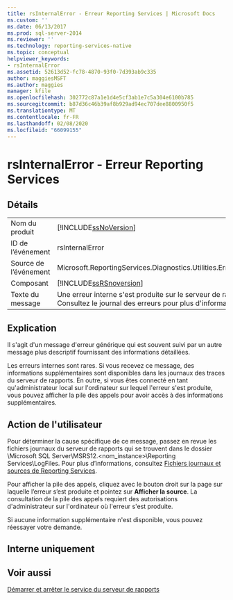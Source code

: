 ```yaml
---
title: rsInternalError - Erreur Reporting Services | Microsoft Docs
ms.custom: ''
ms.date: 06/13/2017
ms.prod: sql-server-2014
ms.reviewer: ''
ms.technology: reporting-services-native
ms.topic: conceptual
helpviewer_keywords:
- rsInternalError
ms.assetid: 52613d52-fc78-4870-93f0-7d393ab9c335
author: maggiesMSFT
ms.author: maggies
manager: kfile
ms.openlocfilehash: 302772c87a1e1d4e5cf3ab1e7c5a304e6100b785
ms.sourcegitcommit: b87d36c46b39af8b929ad94ec707dee8800950f5
ms.translationtype: MT
ms.contentlocale: fr-FR
ms.lasthandoff: 02/08/2020
ms.locfileid: "66099155"
---
```

# <a name="rsinternalerror---reporting-services-error"></a>rsInternalError - Erreur Reporting Services
    
## <a name="details"></a>Détails  
  
|||  
|-|-|  
|Nom du produit|[!INCLUDE[ssNoVersion](../../includes/ssnoversion-md.md)]|  
|ID de l’événement|rsInternalError|  
|Source de l’événement|Microsoft.ReportingServices.Diagnostics.Utilities.ErrorStrings|  
|Composant|[!INCLUDE[ssRSnoversion](../../includes/ssrsnoversion-md.md)]|  
|Texte du message|Une erreur interne s'est produite sur le serveur de rapports. Consultez le journal des erreurs pour plus d'informations.|  
  
## <a name="explanation"></a>Explication  
 Il s'agit d'un message d'erreur générique qui est souvent suivi par un autre message plus descriptif fournissant des informations détaillées.  
  
 Les erreurs internes sont rares. Si vous recevez ce message, des informations supplémentaires sont disponibles dans les journaux des traces du serveur de rapports. En outre, si vous êtes connecté en tant qu'administrateur local sur l'ordinateur sur lequel l'erreur s'est produite, vous pouvez afficher la pile des appels pour avoir accès à des informations supplémentaires.  
  
## <a name="user-action"></a>Action de l'utilisateur  
 Pour déterminer la cause spécifique de ce message, passez en revue les fichiers journaux du serveur de rapports qui se trouvent dans le dossier \Microsoft SQL Server\MSRS12.\<nom_instance>\Reporting Services\LogFiles. Pour plus d’informations, consultez [Fichiers journaux et sources de Reporting Services](../report-server/reporting-services-log-files-and-sources.md).  
  
 Pour afficher la pile des appels, cliquez avec le bouton droit sur la page sur laquelle l’erreur s’est produite et pointez sur **Afficher la source**. La consultation de la pile des appels requiert des autorisations d'administrateur sur l'ordinateur où l'erreur s'est produite.  
  
 Si aucune information supplémentaire n'est disponible, vous pouvez réessayer votre demande.  
  
## <a name="internal-only"></a>Interne uniquement  
  
## <a name="see-also"></a>Voir aussi  
 [Démarrer et arrêter le service du serveur de rapports](../report-server/start-and-stop-the-report-server-service.md)  
  
  
